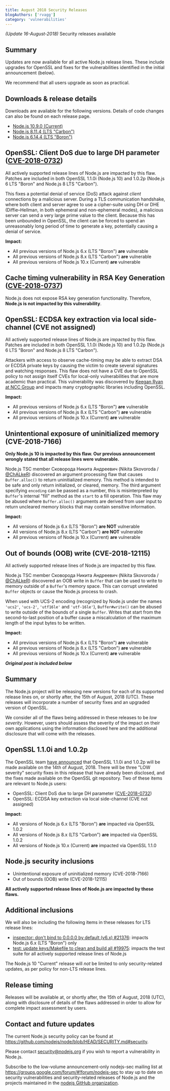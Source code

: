 ```yaml
---
title: August 2018 Security Releases
blogAuthors: ['rvagg']
category: 'vulnerabilities'
---
```


_(Update 16-August-2018)_ Security releases available

## Summary

Updates are now available for all active Node.js release lines. These include upgrades for OpenSSL and fixes for the vulnerabilities identified in the initial announcement (below).

We recommend that all users upgrade as soon as practical.

## Downloads & release details

Downloads are available for the following versions. Details of code changes can also be found on each release page.

* [Node.js 10.9.0 (Current)](https://nodejs.org/en/blog/release/v10.9.0)
* [Node.js 8.11.4 (LTS "Carbon")](https://nodejs.org/en/blog/release/v8.11.4)
* [Node.js 6.14.4 (LTS "Boron")](https://nodejs.org/en/blog/release/v6.14.4)

## OpenSSL: Client DoS due to large DH parameter ([CVE-2018-0732](https://www.openssl.org/news/secadv/20180612.txt))

All actively supported release lines of Node.js are impacted by this flaw. Patches are included in both OpenSSL 1.1.0i (Node.js 10) and 1.0.2p (Node.js 6 LTS "Boron" and Node.js 8 LTS "Carbon").

This fixes a potential denial of service (DoS) attack against _client_ connections by a malicious server. During a TLS communication handshake, where both client and server agree to use a cipher-suite using DH or DHE (Diffie–Hellman, in both ephemeral and non-ephemeral modes), a malicious server can send a very large prime value to the client. Because this has been unbounded in OpenSSL, the client can be forced to spend an unreasonably long period of time to generate a key, potentially causing a denial of service.

**Impact:**

* All previous versions of Node.js 6.x (LTS "Boron") **are** vulnerable
* All previous versions of Node.js 8.x (LTS "Carbon") **are** vulnerable
* All previous versions of Node.js 10.x (Current) **are** vulnerable

## Cache timing vulnerability in RSA Key Generation ([CVE-2018-0737](https://www.openssl.org/news/secadv/20180416.txt))

Node.js does not expose RSA key generation functionality. Therefore, **Node.js is not impacted by this vulnerability**.

## OpenSSL: ECDSA key extraction via local side-channel (CVE not assigned)

All actively supported release lines of Node.js are impacted by this flaw. Patches are included in both OpenSSL 1.1.0i (Node.js 10) and 1.0.2p (Node.js 6 LTS "Boron" and Node.js 8 LTS "Carbon").

Attackers with access to observe cache-timing may be able to extract DSA or ECDSA private keys by causing the victim to create several signatures and watching responses. This flaw does not have a CVE due to OpenSSL policy to not assign itself CVEs for local-only vulnerabilities that are more academic than practical. This vulnerability was discovered by [Keegan Ryan at NCC Group](https://www.nccgroup.trust/us/our-research/technical-advisory-return-of-the-hidden-number-problem/) and impacts many cryptographic libraries including OpenSSL.

**Impact:**

* All previous versions of Node.js 6.x (LTS "Boron") **are** vulnerable
* All previous versions of Node.js 8.x (LTS "Carbon") **are** vulnerable
* All previous versions of Node.js 10.x (Current) **are** vulnerable

## Unintentional exposure of uninitialized memory (CVE-2018-7166)

**Only Node.js 10 is impacted by this flaw. Our previous announcement wrongly stated that all release lines were vulnerable.**

Node.js TSC member Сковорода Никита Андреевич (Nikita Skovoroda / [@ChALkeR](https://github.com/chalker)) discovered an argument processing flaw that causes `Buffer.alloc()` to return uninitialized memory. This method is intended to be safe and only return initialized, or cleared, memory. The third argument specifying `encoding` can be passed as a number, this is misinterpreted by `Buffer`'s internal "fill" method as the `start` to a fill operation. This flaw may be abused where `Buffer.alloc()` arguments are derived from user input to return uncleared memory blocks that may contain sensitive information.

**Impact:**

* All versions of Node.js 6.x (LTS "Boron") **are NOT** vulnerable
* All versions of Node.js 8.x (LTS "Carbon") **are NOT** vulnerable
* All previous versions of Node.js 10.x (Current) **are** vulnerable

## Out of bounds (OOB) write (CVE-2018-12115)

All actively supported release lines of Node.js are impacted by this flaw.

Node.js TSC member Сковорода Никита Андреевич (Nikita Skovoroda / [@ChALkeR](https://github.com/chalker)) discovered an OOB write in `Buffer` that can be used to write to memory outside of a `Buffer`'s memory space. This can corrupt unrelated `Buffer` objects or cause the Node.js process to crash.

When used with UCS-2 encoding (recognized by Node.js under the names `'ucs2'`, `'ucs-2'`, `'utf16le'` and `'utf-16le'`), `Buffer#write()` can be abused to write outside of the bounds of a single `Buffer`. Writes that start from the second-to-last position of a buffer cause a miscalculation of the maximum length of the input bytes to be written.

**Impact:**

* All previous versions of Node.js 6.x (LTS "Boron") **are** vulnerable
* All previous versions of Node.js 8.x (LTS "Carbon") **are** vulnerable
* All previous versions of Node.js 10.x (Current) **are** vulnerable

_**Original post is included below**_

## Summary

The Node.js project will be releasing new versions for each of its supported release lines on, or shortly after, the 15th of August, 2018 (UTC). These releases will incorporate a number of security fixes and an upgraded version of OpenSSL.

We consider all of the flaws being addressed in these releases to be _low severity_. However, users should assess the severity of the impact on their own applications using the information disclosed here and the additional disclosure that will come with the releases.

## OpenSSL 1.1.0i and 1.0.2p

The OpenSSL team [have announced](https://mta.openssl.org/pipermail/openssl-announce/2018-August/000129.html) that OpenSSL 1.1.0i and 1.0.2p will be made available on the 14th of August, 2018. There will be three "LOW severity" security fixes in this release that have already been disclosed, and the fixes made available on the OpenSSL git repository. Two of these items are relevant to Node.js users:

* OpenSSL: Client DoS due to large DH parameter ([CVE-2018-0732](https://www.openssl.org/news/secadv/20180612.txt))
* OpenSSL: ECDSA key extraction via local side-channel (CVE not assigned)

**Impact:**

* All versions of Node.js 6.x (LTS "Boron") **are** impacted via OpenSSL 1.0.2
* All versions of Node.js 8.x (LTS "Carbon") **are** impacted via OpenSSL 1.0.2
* All versions of Node.js 10.x (Current) **are** impacted via OpenSSL 1.1.0

## Node.js security inclusions

* Unintentional exposure of uninitialized memory (CVE-2018-7166)
* Out of bounds (OOB) write (CVE-2018-12115)

**All actively supported release lines of Node.js are impacted by these flaws.**

## Additional inclusions

We will also be including the following items in these releases for LTS release lines:

* [inspector: don't bind to 0.0.0.0 by default (v6.x) #21376](https://github.com/nodejs/node/pull/21376): impacts Node.js 6.x (LTS "Boron") only
* [test: update keys/Makefile to clean and build all #19975](https://github.com/nodejs/node/pull/19975): impacts the test suite for all actively supported release lines of Node.js

The Node.js 10 "Current" release will _not_ be limited to only security-related updates, as per policy for non-LTS release lines.

## Release timing

Releases will be available at, or shortly after, the 15th of August, 2018 (UTC), along with disclosure of details of the flaws addressed in order to allow for complete impact assessment by users.

## Contact and future updates

The current Node.js security policy can be found at <https://github.com/nodejs/node/blob/HEAD/SECURITY.md#security>.

Please contact <security@nodejs.org> if you wish to report a vulnerability in Node.js.

Subscribe to the low-volume announcement-only nodejs-sec mailing list at <https://groups.google.com/forum/#!forum/nodejs-sec> to stay up to date on security vulnerabilities and security-related releases of Node.js and the projects maintained in the [nodejs GitHub organization](https://github.com/nodejs/).
